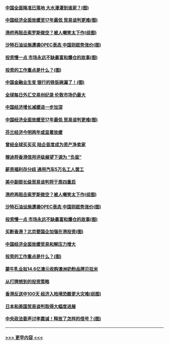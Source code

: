 #### [中国全面降准已落地 大水漫灌到谁家？(图)](../pages/p5/907688.md?t=09180111) 
#### [中国经济全面放缓至17年最低 贸易谈判更难(图)](../pages/p5/907648.md?t=09180111) 
#### [港府再阻击索罗斯做空？被人嘲笑太下作(组图)](../pages/p5/907637.md?t=09180111) 
#### [沙特石油设施遭袭OPEC表态 中国则趁势涨价(图)](../pages/p5/907570.md?t=09180111) 
#### [投资慢一点 市场永远不缺暴富和爆仓的故事(图)](../pages/p5/907564.md?t=09180111) 
#### [投资的工作重点是什么？(图)](../pages/p5/907561.md?t=09180111) 
#### [中国金融业生变 银行的铁饭碗漏了！(图)](../pages/p5/907683.md?t=09180111) 
#### [全球每日外汇交易创纪录 伦敦市场仍最大](../pages/p5/907685.md?t=09180111) 
#### [中国经济增长减缓进一步加深](../pages/p5/907649.md?t=09180111) 
#### [中国经济全面放缓至17年最低 贸易谈判更难(图)](../pages/p5/907648.md?t=09180111) 
#### [芬兰经济今明两年或显著放缓](../pages/p5/907643.md?t=09180111) 
#### [曾经全球买买买 陆企首度成为资产净卖家](../pages/p5/907641.md?t=09180111) 
#### [穆迪将香港信用评级展望下调为 “负面”](../pages/p5/907640.md?t=09180111) 
#### [薪资福利存分歧 通用汽车5万名工人罢工](../pages/p5/907639.md?t=09180111) 
#### [美中副部长级贸易谈判将于周四重启](../pages/p5/907638.md?t=09180111) 
#### [港府再阻击索罗斯做空？被人嘲笑太下作(组图)](../pages/p5/907637.md?t=09180111) 
#### [沙特石油设施遭袭OPEC表态 中国则趁势涨价(图)](../pages/p5/907570.md?t=09180111) 
#### [投资慢一点 市场永远不缺暴富和爆仓的故事(图)](../pages/p5/907564.md?t=09180111) 
#### [买断香港？北京要国企加强在港投资(图)](../pages/p5/907582.md?t=09180111) 
#### [中国经济全面放缓贸易和解压力增大](../pages/p5/907579.md?t=09180111) 
#### [投资的工作重点是什么？(图)](../pages/p5/907561.md?t=09180111) 
#### [蒙牛乳业拟14.6亿澳元收购澳洲奶粉品牌贝拉米](../pages/p5/907571.md?t=09180111) 
#### [从打牌想到的投资策略](../pages/p5/907563.md?t=09180111) 
#### [香港反送中100天 经济入险境恐酿更大灾难(组图)](../pages/p5/907533.md?t=09180111) 
#### [日本和美国贸易谈判取得大幅度进展](../pages/p5/907527.md?t=09180111) 
#### [中央政法委声讨李嘉诚！释放了怎样的信号？(图)](../pages/p5/907522.md?t=09180111) 

----
#### [ >>> 更早内容 <<< ](../indexes/p5-earlier.md)

